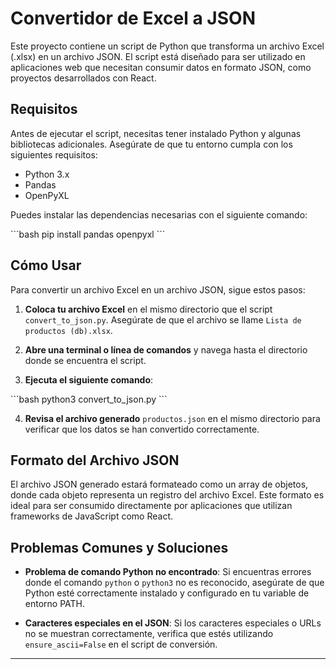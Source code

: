 # Convertidor de Excel a JSON

Este proyecto contiene un script de Python que transforma un archivo Excel (.xlsx) en un archivo JSON. El script está diseñado para ser utilizado en aplicaciones web que necesitan consumir datos en formato JSON, como proyectos desarrollados con React.

## Requisitos

Antes de ejecutar el script, necesitas tener instalado Python y algunas bibliotecas adicionales. Asegúrate de que tu entorno cumpla con los siguientes requisitos:

- Python 3.x
- Pandas
- OpenPyXL

Puedes instalar las dependencias necesarias con el siguiente comando:

\```bash
pip install pandas openpyxl
\```

## Cómo Usar

Para convertir un archivo Excel en un archivo JSON, sigue estos pasos:

1. **Coloca tu archivo Excel** en el mismo directorio que el script `convert_to_json.py`. Asegúrate de que el archivo se llame `Lista de productos (db).xlsx`.

2. **Abre una terminal o línea de comandos** y navega hasta el directorio donde se encuentra el script.

3. **Ejecuta el siguiente comando**:

\```bash
python3 convert_to_json.py
\```

4. **Revisa el archivo generado** `productos.json` en el mismo directorio para verificar que los datos se han convertido correctamente.

## Formato del Archivo JSON

El archivo JSON generado estará formateado como un array de objetos, donde cada objeto representa un registro del archivo Excel. Este formato es ideal para ser consumido directamente por aplicaciones que utilizan frameworks de JavaScript como React.

## Problemas Comunes y Soluciones

- **Problema de comando Python no encontrado**: Si encuentras errores donde el comando `python` o `python3` no es reconocido, asegúrate de que Python esté correctamente instalado y configurado en tu variable de entorno PATH.

- **Caracteres especiales en el JSON**: Si los caracteres especiales o URLs no se muestran correctamente, verifica que estés utilizando `ensure_ascii=False` en el script de conversión.

---